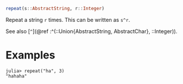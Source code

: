 ```julia
repeat(s::AbstractString, r::Integer)
```

Repeat a string `r` times. This can be written as `s^r`.

See also [`^`](@ref :^(::Union{AbstractString, AbstractChar}, ::Integer)).

# Examples

```jldoctest
julia> repeat("ha", 3)
"hahaha"
```
